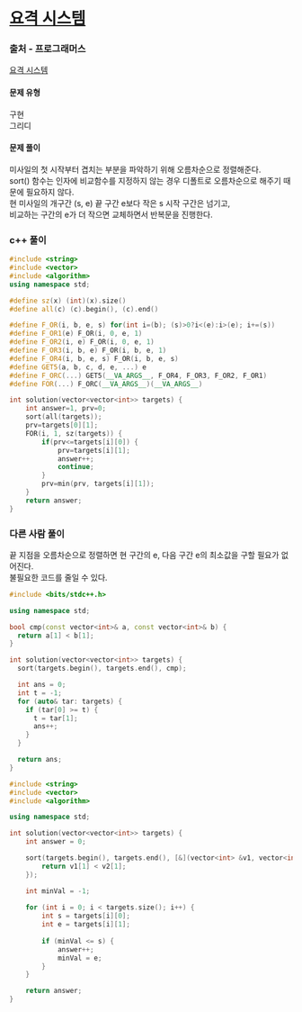 # [요격 시스템](https://school.programmers.co.kr/learn/courses/30/lessons/181188)

### 출처 - 프로그래머스
[요격 시스템](https://school.programmers.co.kr/learn/courses/30/lessons/181188)

#### 문제 유형
구현  
그리디

#### 문제 풀이
미사일의 첫 시작부터 겹치는 부분을 파악하기 위해 오름차순으로 정렬해준다.  
sort() 함수는 인자에 비교함수를 지정하지 않는 경우 디폴트로 오름차순으로 해주기 때문에 필요하지 않다.  
현 미사일의 개구간 (s, e) 끝 구간 e보다 작은 s 시작 구간은 넘기고,  
비교하는 구간의 e가 더 작으면 교체하면서 반복문을 진행한다.

### c++ 풀이
```c++
#include <string>
#include <vector>
#include <algorithm>
using namespace std;

#define sz(x) (int)(x).size()
#define all(c) (c).begin(), (c).end()

#define F_OR(i, b, e, s) for(int i=(b); (s)>0?i<(e):i>(e); i+=(s))
#define F_OR1(e) F_OR(i, 0, e, 1)
#define F_OR2(i, e) F_OR(i, 0, e, 1)
#define F_OR3(i, b, e) F_OR(i, b, e, 1)
#define F_OR4(i, b, e, s) F_OR(i, b, e, s)
#define GET5(a, b, c, d, e, ...) e
#define F_ORC(...) GET5(__VA_ARGS__, F_OR4, F_OR3, F_OR2, F_OR1)
#define FOR(...) F_ORC(__VA_ARGS__)(__VA_ARGS__)

int solution(vector<vector<int>> targets) {
    int answer=1, prv=0;
    sort(all(targets));
    prv=targets[0][1];
    FOR(i, 1, sz(targets)) {        
        if(prv<=targets[i][0]) {
            prv=targets[i][1];
            answer++;
            continue;
        }
        prv=min(prv, targets[i][1]);
    }
    return answer;
}
```

### 다른 사람 풀이
끝 지점을 오름차순으로 정렬하면 현 구간의 e, 다음 구간 e의 최소값을 구할 필요가 없어진다.  
불필요한 코드를 줄일 수 있다.
```c++
#include <bits/stdc++.h>

using namespace std;

bool cmp(const vector<int>& a, const vector<int>& b) {
  return a[1] < b[1];
}

int solution(vector<vector<int>> targets) {
  sort(targets.begin(), targets.end(), cmp);

  int ans = 0;
  int t = -1;
  for (auto& tar: targets) {
    if (tar[0] >= t) {
      t = tar[1];
      ans++;
    }
  }

  return ans;
}
```

```c++
#include <string>
#include <vector>
#include <algorithm>

using namespace std;

int solution(vector<vector<int>> targets) {
    int answer = 0;

    sort(targets.begin(), targets.end(), [&](vector<int> &v1, vector<int> &v2) {
        return v1[1] < v2[1];
    });

    int minVal = -1;
    
    for (int i = 0; i < targets.size(); i++) {
        int s = targets[i][0];
        int e = targets[i][1];
        
        if (minVal <= s) {
            answer++;
            minVal = e;
        }
    }

    return answer;
}
```